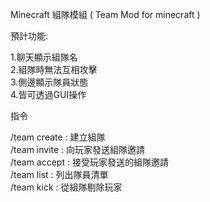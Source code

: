Minecraft 組隊模組 ( Team Mod for minecraft )  


預計功能:  
  
1.聊天顯示組隊名  
2.組隊時無法互相攻擊  
3.側邊顯示隊員狀態  
4.皆可透過GUI操作  
   
指令  
  
/team create <name> : 建立組隊  
/team invite <player> : 向玩家發送組隊邀請  
/team accept <player>: 接受玩家發送的組隊邀請  
/team list : 列出隊員清單  
/team kick <player> : 從組隊剔除玩家  

